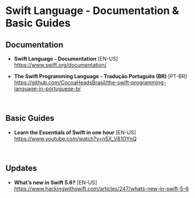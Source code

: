 # Swift Language - Documentation & Basic Guides

## Documentation
- **Swift Language - Documentation** [EN-US] \
https://www.swift.org/documentation/

- **The Swift Programming Language - Tradução Português (BR)** [PT-BR] \
https://github.com/CocoaHeadsBrasil/the-swift-programming-language-in-portuguese-br

<br>

## Basic Guides
- **Learn the Essentials of Swift in one hour** [EN-US] \
https://www.youtube.com/watch?v=n5X_V81OYnQ

<br>

## Updates
- **What’s new in Swift 5.6?** [EN-US] \
https://www.hackingwithswift.com/articles/247/whats-new-in-swift-5-6

